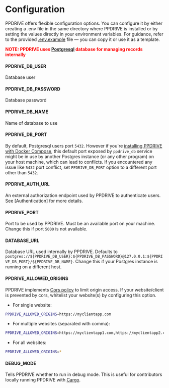 # Configuration
PPDRIVE offers flexible configuration options. You can configure it by either creating a .env file in the same directory where PPDRIVE is installed or by setting the values directly in your environment variables. For guidance, refer to the provided [.env.example](https://github.com/prodbyola/ppdrive/blob/main/.env.example) file — you can copy it or use it as a template. 

<b style="color: red">NOTE: PPDRIVE uses [Postgresql](https://www.postgresql.org/) database for managing records internally</b>

#### PPDRIVE_DB_USER
Database user

#### PPDRIVE_DB_PASSWORD
Database password

#### PPDRIVE_DB_NAME
Name of database to use

#### PPDRIVE_DB_PORT
By default, Postgresql users port `5432`. However if you're [installing PPDRIVE with Docker Compose](/?id=installation-with-docker-recommended), this default port exposed by `ppdrive_db` service might be in use by another Postgres instance (or any other program) on your host machine, which can lead to conflicts. If you encountered any issue like `5432` port conflict, set `PPDRIVE_DB_PORT` option to a different port other than `5432`.

#### PPDRIVE_AUTH_URL
An external authorization endpoint used by PPDRIVE to authenticate users. See [Authentication] for more details.

#### PPDRIVE_PORT
Port to be used by PPDRIVE. Must be an available port on your machine. Change this if port `5000` is not available.

#### DATABASE_URL
Database URL used internally by PPDRIVE. Defaults to `postgres://${PPDRIVE_DB_USER}:${PPDRIVE_DB_PASSWORD}@127.0.0.1:${PPDRIVE_DB_PORT}/${PPDRIVE_DB_NAME}`. Change this if your Postgres instance is running on a different host.

#### PPDRIVE_ALLOWED_ORIGINS
PPDRIVE implements [Cors policy](https://aws.amazon.com/what-is/cross-origin-resource-sharing/#:~:text=Cross%2Dorigin%20resource%20sharing%20(CORS)%20is%20an%20extension%20of,that%20are%20public%20or%20authorized.) to limit origin access. If your website/client is prevented by cors, whitelist your website(s) by configuring this option.

- For single website:
```bash
PPDRIVE_ALLOWED_ORIGINS=https://myclientapp.com
```

- For multiple websites (separated with comma):
```bash
PPDRIVE_ALLOWED_ORIGINS=https://myclientapp1.com,https://myclientapp2.com
```

- For all websites:
```bash
PPDRIVE_ALLOWED_ORIGINS=*
```

#### DEBUG_MODE
Tells PPDRIVE whether to run in debug mode. This is useful for contributors locally running PPDRIVE with [Cargo](https://doc.rust-lang.org/cargo/).